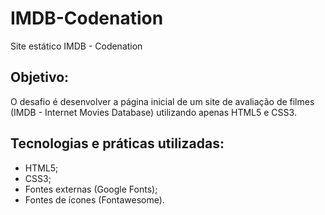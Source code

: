 # IMDB-Codenation
Site estático IMDB - Codenation
## Objetivo:
O desafio é desenvolver a página inicial de um site de avaliação de filmes (IMDB - Internet Movies Database) utilizando apenas HTML5 e CSS3.
## Tecnologias e práticas utilizadas:
- HTML5; 
- CSS3; 
- Fontes externas (Google Fonts); 
- Fontes de ícones (Fontawesome).
